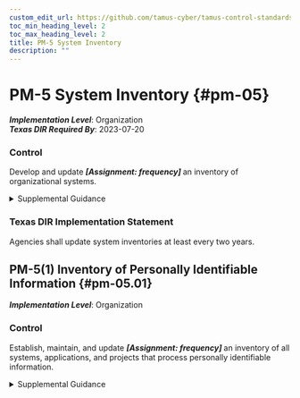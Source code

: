 ```yaml
---
custom_edit_url: https://github.com/tamus-cyber/tamus-control-standards/tree/main/content/tamus.edu/TAMUS_profile.yaml
toc_min_heading_level: 2
toc_max_heading_level: 2
title: PM-5 System Inventory
description: ""
---
```


# PM-5 System Inventory {#pm-05}

_**Implementation Level**_: Organization\
_**Texas DIR Required By**_: 2023-07-20

### Control

Develop and update <strong title="pm-05_odp"> <em>[Assignment: frequency]</em> </strong> an inventory of organizational systems.


<details><summary>Supplemental Guidance</summary>[OMB A-130](#27847491-5ce1-4f6a-a1e4-9e483782f0ef) provides guidance on developing systems inventories and associated reporting requirements. System inventory refers to an organization-wide inventory of systems, not system components as described in [CM-8](/catalog/cm/cm-08).</details>

### Texas DIR Implementation Statement

Agencies shall update system inventories at least every two years.



## PM-5(1) Inventory of Personally Identifiable Information {#pm-05.01}

_**Implementation Level**_: Organization

### Control

Establish, maintain, and update <strong title="pm-05.01_odp"> <em>[Assignment: frequency]</em> </strong> an inventory of all systems, applications, and projects that process personally identifiable information.


<details><summary>Supplemental Guidance</summary>An inventory of systems, applications, and projects that process personally identifiable information supports the mapping of data actions, providing individuals with privacy notices, maintaining accurate personally identifiable information, and limiting the processing of personally identifiable information when such information is not needed for operational purposes. Organizations may use this inventory to ensure that systems only process the personally identifiable information for authorized purposes and that this processing is still relevant and necessary for the purpose specified therein.</details>
